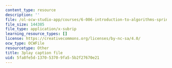 ```yaml
---
content_type: resource
description: ''
file: /ol-ocw-studio-app/courses/6-006-introduction-to-algorithms-spring-2020/5fa8fe5d137053709fa55b2f27670e21_KlQiwkhLBg0.vtt
file_size: 144385
file_type: application/x-subrip
learning_resource_types: []
license: https://creativecommons.org/licenses/by-nc-sa/4.0/
ocw_type: OCWFile
resourcetype: Other
title: 3play caption file
uid: 5fa8fe5d-1370-5370-9fa5-5b2f27670e21
---
```

